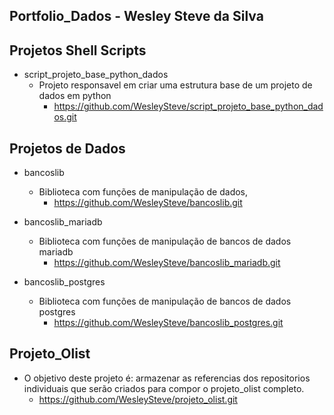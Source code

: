 ## Portfolio_Dados - Wesley Steve da Silva


## Projetos Shell Scripts

- script_projeto_base_python_dados
    - Projeto responsavel em criar uma estrutura base de um projeto de dados em python
        - https://github.com/WesleySteve/script_projeto_base_python_dados.git


## Projetos de Dados

- bancoslib
    - Biblioteca com funções de manipulação de dados, 
        - https://github.com/WesleySteve/bancoslib.git


- bancoslib_mariadb
    - Biblioteca com funções de manipulação de bancos de dados mariadb
        - https://github.com/WesleySteve/bancoslib_mariadb.git


- bancoslib_postgres
    - Biblioteca com funções de manipulação de bancos de dados postgres
        - https://github.com/WesleySteve/bancoslib_postgres.git




## Projeto_Olist

- O objetivo deste projeto é: armazenar as referencias dos repositorios 
individuais que serão criados para compor o projeto_olist completo.
    - https://github.com/WesleySteve/projeto_olist.git


